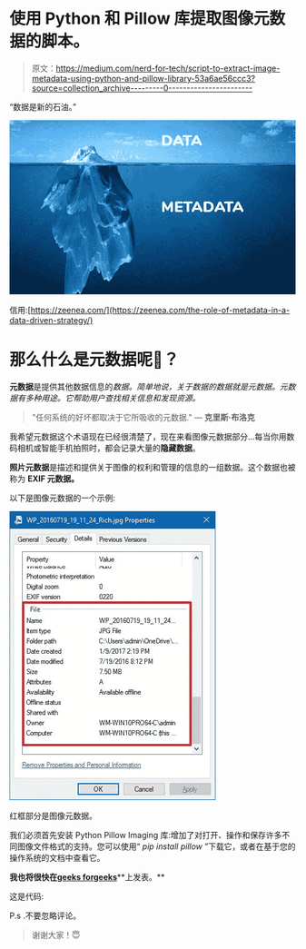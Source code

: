 # 使用 Python 和 Pillow 库提取图像元数据的脚本。

> 原文：<https://medium.com/nerd-for-tech/script-to-extract-image-metadata-using-python-and-pillow-library-53a6ae56ccc3?source=collection_archive---------0----------------------->

“数据是新的石油。”

![](img/b62c2d027971094302a620620bb8b77d.png)

信用:[https://zeenea.com/](https://zeenea.com/the-role-of-metadata-in-a-data-driven-strategy/)

# 那么什么是元数据呢🤔？

**元数据**是提供其他数据信息的*数据。简单地说，关于数据的数据就是元数据。元数据有多种用途。它帮助用户查找相关信息和发现资源。*

> "任何系统的好坏都取决于它所吸收的元数据."
> ― **克里斯·布洛克**

我希望元数据这个术语现在已经很清楚了，现在来看图像元数据部分…每当你用数码相机或智能手机拍照时，都会记录大量的**隐藏数据**。

**照片元数据**是描述和提供关于图像的权利和管理的信息的一组数据。这个数据也被称为 **EXIF 元数据。**

以下是图像元数据的一个示例:

![](img/5145f2ded70e74bbdde5aa031818f0d1.png)

红框部分是图像元数据。

我们必须首先安装 Python Pillow Imaging 库:增加了对打开、操作和保存许多不同图像文件格式的支持。您可以使用“ *pip install pillow* ”下载它，或者在基于您的操作系统的文档中查看它。

**我也将很快在**[**geeks forgeeks**](https://www.geeksforgeeks.org/.)**上发表。**

这是代码:

P.s .不要忽略评论。

> 谢谢大家！😇